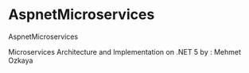 # AspnetMicroservices
AspnetMicroservices

Microservices Architecture and Implementation on .NET 5
by : Mehmet Ozkaya